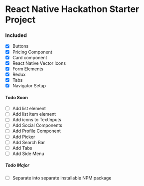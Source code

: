 # React Native Hackathon Starter Project

### Included
- [x] Buttons
- [x] Pricing Component
- [x] Card component
- [x] React Native Vector Icons
- [x] Form Elements
- [x] Redux
- [x] Tabs
- [x] Navigator Setup

#### Todo Soon
- [ ] Add list element
- [ ] Add list item element
- [ ] Add icons to TextInputs
- [ ] Add Social Components
- [ ] Add Profile Component
- [ ] Add Picker
- [ ] Add Search Bar
- [ ] Add Tabs
- [ ] Add Side Menu

##### Todo Major
- [ ] Separate into separate installable NPM package

